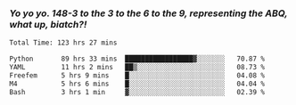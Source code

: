### ***Yo yo yo. 148-3 to the 3 to the 6 to the 9, representing the ABQ, what up, biatch?!***

<!--START_SECTION:waka-->

```txt
Total Time: 123 hrs 27 mins

Python       89 hrs 33 mins  █████████████████▓░░░░░░░   70.87 %
YAML         11 hrs 2 mins   ██▒░░░░░░░░░░░░░░░░░░░░░░   08.73 %
Freefem      5 hrs 9 mins    █░░░░░░░░░░░░░░░░░░░░░░░░   04.08 %
M4           5 hrs 6 mins    █░░░░░░░░░░░░░░░░░░░░░░░░   04.04 %
Bash         3 hrs 1 min     ▓░░░░░░░░░░░░░░░░░░░░░░░░   02.39 %
```

<!--END_SECTION:waka-->

<!--
**AJMC2002/AJMC2002** is a ✨ _special_ ✨ repository because its `README.md` (this file) appears on your GitHub profile.

Here are some ideas to get you started:

- 🔭 I’m currently working on ...
- 🌱 I’m currently learning ...
- 👯 I’m looking to collaborate on ...
- 🤔 I’m looking for help with ...
- 💬 Ask me about ...
- 📫 How to reach me: ...
- 😄 Pronouns: ...
- ⚡ Fun fact: ...
-->
